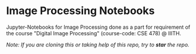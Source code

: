 # Image Processing Notebooks

Jupyter-Notebooks for Image Processing done as a part for requirement of the course "Digital Image Processing" (course-code: CSE 478) @ IIITH.

*Note: If you are cloning this or taking help of this repo, try to **star** the repo.*
